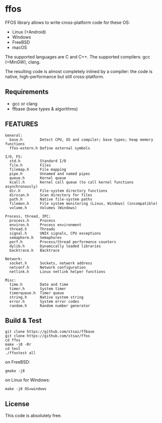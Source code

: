 # ffos

FFOS library allows to write cross-platform code for these OS:
* Linux (+Android)
* Windows
* FreeBSD
* macOS

The supported languages are C and C++.
The supported compilers: gcc (+MinGW), clang.

The resulting code is almost completely inlined by a compiler: the code is native, high-performance but still cross-platform.


## Requirements

* gcc or clang
* ffbase (base types & algorithms)


## FEATURES

```
General:
  base.h        Detect CPU, OS and compiler; base types; heap memory functions
  ffos-extern.h Define external symbols

I/O, FS:
  std.h         Standard I/O
  file.h        Files
  filemap.h     File mapping
  pipe.h        Unnamed and named pipes
  queue.h       Kernel queue
  kcall.h       Kernel call queue (to call kernel functions asynchronously)
  dir.h         File-system directory functions
  dirscan.h     Scan directory for files
  path.h        Native file-system paths
  filemon.h     File system monitoring (Linux, Windows) (incompatible)
  volume.h      Volumes (Windows)

Process, thread, IPC:
  process.h     Process
  environ.h     Process environment
  thread.h      Threads
  signal.h      UNIX signals, CPU exceptions
  semaphore.h   Semaphores
  perf.h        Process/thread performance counters
  dylib.h       Dynamically loaded libraries
  backtrace.h   Backtrace

Network:
  socket.h      Sockets, network address
  netconf.h     Network configuration
  netlink.h     Linux netlink helper functions

Misc:
  time.h        Date and time
  timer.h       System timer
  timerqueue.h  Timer queue
  string.h      Native system string
  error.h       System error codes
  random.h      Random number generator
```

## Build & Test

	git clone https://github.com/stsaz/ffbase
	git clone https://github.com/stsaz/ffos
	cd ffos
	make -j8 -Rr
	cd test
	./ffostest all

on FreeBSD:

	gmake -j8

on Linux for Windows:

	make -j8 OS=windows


## License

This code is absolutely free.
